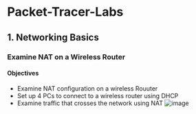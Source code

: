 # Packet-Tracer-Labs
## 1. Networking Basics
### Examine NAT on a Wireless Router
#### Objectives 
- Examine NAT configuration on a wireless Rouuter
- Set up 4 PCs to connect to a wireless router using DHCP
- Examine traffic that crosses the network using NAT
  ![image](https://github.com/Mutimber/Packet-Tracer-Lab-1/assets/113706552/e2c366e6-0462-4a39-9f6e-fb9f728304cc)
